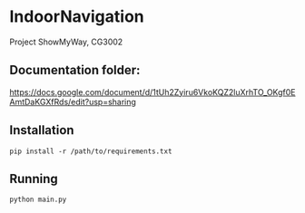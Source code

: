 # IndoorNavigation

Project ShowMyWay, CG3002

Documentation folder:
---------------------
https://docs.google.com/document/d/1tUh2Zyiru6VkoKQZ2luXrhTO_OKgf0EAmtDaKGXfRds/edit?usp=sharing

Installation
-------------

`pip install -r /path/to/requirements.txt`

Running
-------
`python main.py`
